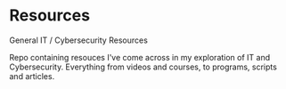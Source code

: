 # Resources
 General IT / Cybersecurity Resources
 
 Repo containing resouces I've come across in my exploration of IT and Cybersecurity. Everything from videos and courses, to programs, scripts and articles.
